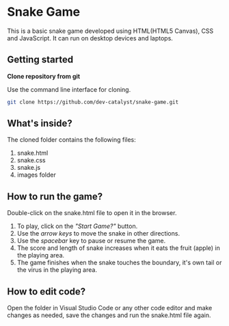 # **Snake Game**
This is a basic snake game developed using HTML(HTML5 Canvas), CSS and JavaScript. 
It can run on desktop devices and laptops.

## Getting started
**Clone repository from git**

Use the command line interface for cloning.
```bash
git clone https://github.com/dev-catalyst/snake-game.git
```

## What's inside?
The cloned folder contains the following files:

1. snake.html
2. snake.css
3. snake.js
4. images folder

## How to run the game?
Double-click on the snake.html file to open it in the browser.
1. To play, click on the *"Start Game?"* button. 
2. Use the *arrow keys* to move the snake in other directions. 
3. Use the *spacebar* key to pause or resume the game.
4. The score and length of snake increases when it eats the fruit (apple) in the playing area.
5. The game finishes when the snake touches the boundary, it's own tail or the virus in the playing area.

## How to edit code?
Open the folder in Visual Studio Code or any other code editor and make changes as needed, save the changes and run the snake.html file again.
